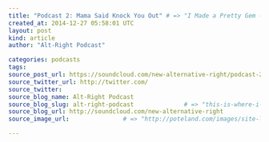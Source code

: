 ```yaml
---
title: "Podcast 2: Mama Said Knock You Out" # => "I Made a Pretty Gem - Planet.rb"
created_at: 2014-12-27 05:58:01 UTC
layout: post
kind: article
author: "Alt-Right Podcast"

categories: podcasts
tags: 
source_post_url: https://soundcloud.com/new-alternative-right/podcast-2-mama-said-knock-you-out    # => "http://poteland.com/blog/i-made-a-pretty-gem-planet-dot-rb/"
source_twitter_url: http://twitter.com/
source_twitter: 
source_blog_name: Alt-Right Podcast
source_blog_slug: alt-right-podcast              # => "this-is-where-i-tell-you-stuff"
source_blog_url: http://soundcloud.com/new-alternative-right               # => "http://poteland.com/articles"
source_image_url:               # => "http://poteland.com/images/site-logo.png"

---
```



<!--
   Andy and Colin are joined by Charles to discuss the &quot;The Knockout Game&quot; a spate of random attacks by Blacks against non-Blacks that seem to be motivated by racial hatred. Colin explains the role that Whites play in this game with their own game &quot;The Blankout Game,&quot; in which they foolishly feign race blindness, leaving themselves open to these attacks. This podcast was originally aired on the 18th of December, 2013, on the old Alternative Right site.

Read the show notes here: http://alternative-right.blogspot.com/2013/12/altright-podcast-mama-said-knock-you-out.html           # => "I’ve been hurting to write this ever since we had the idea of creating a Planet for Cubox..." (Continued)
   alt-right-podcast              # => "this-is-where-i-tell-you-stuff"
   http://soundcloud.com/new-alternative-right               # => "http://poteland.com/articles"
                 # => "http://poteland.com/images/site-logo.png"
Andy and Colin are joined by Charles to discuss the "The Knockout Game" a spate of random attacks by Blacks against non-Blacks that seem to be motivated by racial hatred. Colin explains the role that Whites play in this game with their own game "The Blankout Game," in which they foolishly feign race blindness, leaving themselves open to these attacks. This podcast was originally aired on the 18th of December, 2013, on the old Alternative Right site.

Read the show notes here: http://alternative-right.blogspot.com/2013/12/altright-podcast-mama-said-knock-you-out.html<div class="">
    <i>Source: <a href="http://soundcloud.com/new-alternative-right">Alt-Right Podcast</a></i>
</div>
